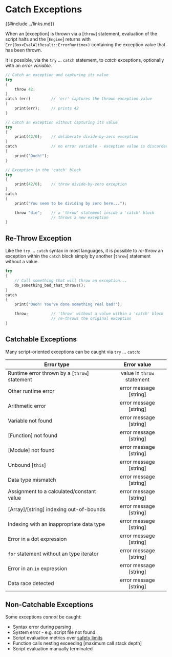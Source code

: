 Catch Exceptions
================

{{#include ../links.md}}


When an [exception] is thrown via a [`throw`] statement, evaluation of the script halts
and the [`Engine`] returns with `Err(Box<EvalAltResult::ErrorRuntime>)` containing the
exception value that has been thrown.

It is possible, via the `try` ... `catch` statement, to _catch_ exceptions, optionally
with an _error variable_.

```rust
// Catch an exception and capturing its value
try
{
    throw 42;
}
catch (err)         // 'err' captures the thrown exception value
{
    print(err);     // prints 42
}

// Catch an exception without capturing its value
try
{
    print(42/0);    // deliberate divide-by-zero exception
}
catch               // no error variable - exception value is discarded
{
    print("Ouch!");
}

// Exception in the 'catch' block
try
{
    print(42/0);    // throw divide-by-zero exception
}
catch
{
    print("You seem to be dividing by zero here...");

    throw "die";    // a 'throw' statement inside a 'catch' block
                    // throws a new exception
}
```


Re-Throw Exception
------------------

Like the `try` ... `catch` syntax in most languages, it is possible to _re-throw_
an exception within the `catch` block simply by another [`throw`] statement without
a value.


```rust
try
{
    // Call something that will throw an exception...
    do_something_bad_that_throws();
}
catch
{
    print("Oooh! You've done something real bad!");

    throw;          // 'throw' without a value within a 'catch' block
                    // re-throws the original exception
}

```


Catchable Exceptions
--------------------

Many script-oriented exceptions can be caught via `try` ... `catch`:

| Error type                                    |        Error value         |
| --------------------------------------------- | :------------------------: |
| Runtime error thrown by a [`throw`] statement | value in `throw` statement |
| Other runtime error                           |   error message [string]   |
| Arithmetic error                              |   error message [string]   |
| Variable not found                            |   error message [string]   |
| [Function] not found                          |   error message [string]   |
| [Module] not found                            |   error message [string]   |
| Unbound [`this`]                              |   error message [string]   |
| Data type mismatch                            |   error message [string]   |
| Assignment to a calculated/constant value     |   error message [string]   |
| [Array]/[string] indexing out-of-bounds       |   error message [string]   |
| Indexing with an inappropriate data type      |   error message [string]   |
| Error in a dot expression                     |   error message [string]   |
| `for` statement without an type iterator      |   error message [string]   |
| Error in an `in` expression                   |   error message [string]   |
| Data race detected                            |   error message [string]   |


Non-Catchable Exceptions
------------------------

Some exceptions _cannot_ be caught:

* Syntax error during parsing
* System error - e.g. script file not found
* Script evaluation metrics over [safety limits]({{rootUrl}}/safety/index.md)
* Function calls nesting exceeding [maximum call stack depth]
* Script evaluation manually terminated
